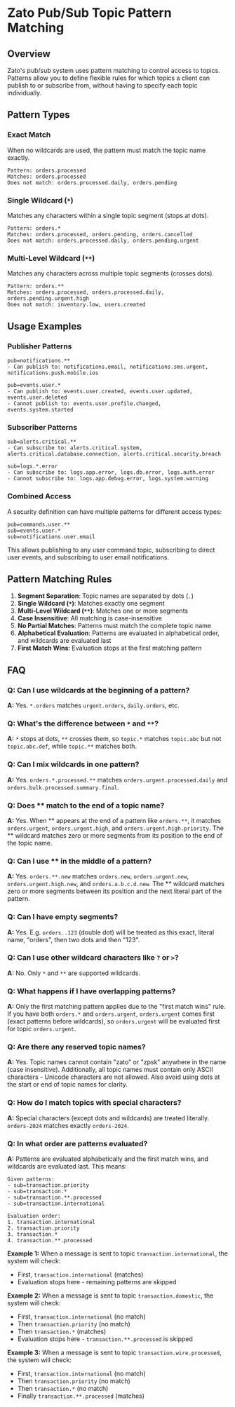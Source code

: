 # Zato Pub/Sub Topic Pattern Matching

## Overview

Zato's pub/sub system uses pattern matching to control access to topics. Patterns allow you to define flexible rules
for which topics a client can publish to or subscribe from, without having to specify each topic individually.

## Pattern Types

### Exact Match
When no wildcards are used, the pattern must match the topic name exactly.

```
Pattern: orders.processed
Matches: orders.processed
Does not match: orders.processed.daily, orders.pending
```

### Single Wildcard (`*`)
Matches any characters within a single topic segment (stops at dots).

```
Pattern: orders.*
Matches: orders.processed, orders.pending, orders.cancelled
Does not match: orders.processed.daily, orders.pending.urgent
```

### Multi-Level Wildcard (`**`)
Matches any characters across multiple topic segments (crosses dots).

```
Pattern: orders.**
Matches: orders.processed, orders.processed.daily, orders.pending.urgent.high
Does not match: inventory.low, users.created
```

## Usage Examples

### Publisher Patterns
```
pub=notifications.**
- Can publish to: notifications.email, notifications.sms.urgent, notifications.push.mobile.ios

pub=events.user.*
- Can publish to: events.user.created, events.user.updated, events.user.deleted
- Cannot publish to: events.user.profile.changed, events.system.started
```

### Subscriber Patterns
```
sub=alerts.critical.**
- Can subscribe to: alerts.critical.system, alerts.critical.database.connection, alerts.critical.security.breach

sub=logs.*.error
- Can subscribe to: logs.app.error, logs.db.error, logs.auth.error
- Cannot subscribe to: logs.app.debug.error, logs.system.warning
```

### Combined Access
A security definition can have multiple patterns for different access types:

```
pub=commands.user.**
sub=events.user.*
sub=notifications.user.email
```

This allows publishing to any user command topic, subscribing to direct user events, and subscribing to user email notifications.

## Pattern Matching Rules

1. **Segment Separation**: Topic names are separated by dots (`.`)
2. **Single Wildcard (`*`)**: Matches exactly one segment
3. **Multi-Level Wildcard (`**`)**: Matches one or more segments
4. **Case Insensitive**: All matching is case-insensitive
5. **No Partial Matches**: Patterns must match the complete topic name
6. **Alphabetical Evaluation**: Patterns are evaluated in alphabetical order, and wildcards are evaluated last
7. **First Match Wins**: Evaluation stops at the first matching pattern

## FAQ

### Q: Can I use wildcards at the beginning of a pattern?
**A:** Yes. `*.orders` matches `urgent.orders`, `daily.orders`, etc.

### Q: What's the difference between `*` and `**`?
**A:** `*` stops at dots, `**` crosses them, so `topic.*` matches `topic.abc` but not `topic.abc.def`, while `topic.**` matches both.

### Q: Can I mix wildcards in one pattern?
**A:** Yes. `orders.*.processed.**` matches `orders.urgent.processed.daily` and `orders.bulk.processed.summary.final`.

### Q: Does ** match to the end of a topic name?
**A:** Yes. When ** appears at the end of a pattern like `orders.**`, it matches `orders.urgent`, `orders.urgent.high`,
and `orders.urgent.high.priority`. The ** wildcard matches zero or more segments from its position to the end of the topic name.

### Q: Can I use ** in the middle of a pattern?
**A:** Yes. `orders.**.new` matches `orders.new`, `orders.urgent.new`, `orders.urgent.high.new`, and `orders.a.b.c.d.new`.
The ** wildcard matches zero or more segments between its position and the next literal part of the pattern.

### Q: Can I have empty segments?
**A:** Yes. E.g. `orders..123` (double dot) will be treated as this exact, literal name, "orders", then two dots and then "123".

### Q: Can I use other wildcard characters like `?` or `>`?
**A:** No. Only `*` and `**` are supported wildcards.

### Q: What happens if I have overlapping patterns?
**A:** Only the first matching pattern applies due to the "first match wins" rule. If you have both `orders.*`
and `orders.urgent`, `orders.urgent` comes first (exact patterns before wildcards), so `orders.urgent` will be evaluated first for topic `orders.urgent`.

### Q: Are there any reserved topic names?
**A:** Yes. Topic names cannot contain "zato" or "zpsk" anywhere in the name (case insensitive). Additionally, all topic names must contain only ASCII characters - Unicode characters are not allowed. Also avoid using dots at the start or end of topic names for clarity.

### Q: How do I match topics with special characters?
**A:** Special characters (except dots and wildcards) are treated literally. `orders-2024` matches exactly `orders-2024`.

### Q: In what order are patterns evaluated?
**A:** Patterns are evaluated alphabetically and the first match wins, and wildcards are evaluated last. This means:

```
Given patterns:
- sub=transaction.priority
- sub=transaction.*
- sub=transaction.**.processed
- sub=transaction.international

Evaluation order:
1. transaction.international
2. transaction.priority
3. transaction.*
4. transaction.**.processed
```

**Example 1:** When a message is sent to topic `transaction.international`, the system will check:
* First, `transaction.international` (matches)
* Evaluation stops here - remaining patterns are skipped

**Example 2:** When a message is sent to topic `transaction.domestic`, the system will check:
* First, `transaction.international` (no match)
* Then `transaction.priority` (no match)
* Then `transaction.*` (matches)
* Evaluation stops here - `transaction.**.processed` is skipped

**Example 3:** When a message is sent to topic `transaction.wire.processed`, the system will check:
* First, `transaction.international` (no match)
* Then `transaction.priority` (no match)
* Then `transaction.*` (no match)
* Finally `transaction.**.processed` (matches)
